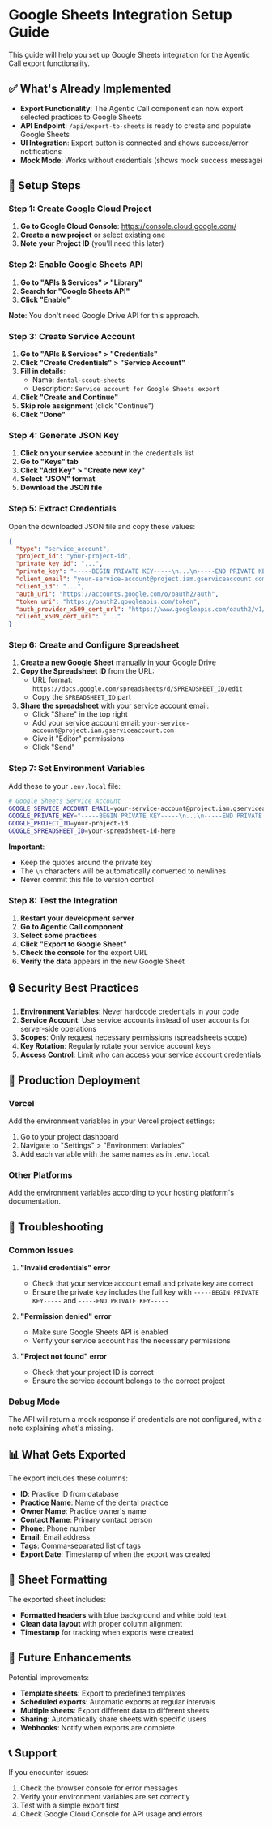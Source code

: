 # Google Sheets Integration Setup Guide

This guide will help you set up Google Sheets integration for the Agentic Call export functionality.

## ✅ What's Already Implemented

- **Export Functionality**: The Agentic Call component can now export selected practices to Google Sheets
- **API Endpoint**: `/api/export-to-sheets` is ready to create and populate Google Sheets
- **UI Integration**: Export button is connected and shows success/error notifications
- **Mock Mode**: Works without credentials (shows mock success message)

## 🔧 Setup Steps

### Step 1: Create Google Cloud Project

1. **Go to Google Cloud Console**: https://console.cloud.google.com/
2. **Create a new project** or select existing one
3. **Note your Project ID** (you'll need this later)

### Step 2: Enable Google Sheets API

1. **Go to "APIs & Services" > "Library"**
2. **Search for "Google Sheets API"**
3. **Click "Enable"**

**Note**: You don't need Google Drive API for this approach.

### Step 3: Create Service Account

1. **Go to "APIs & Services" > "Credentials"**
2. **Click "Create Credentials" > "Service Account"**
3. **Fill in details**:
   - Name: `dental-scout-sheets`
   - Description: `Service account for Google Sheets export`
4. **Click "Create and Continue"**
5. **Skip role assignment** (click "Continue")
6. **Click "Done"**

### Step 4: Generate JSON Key

1. **Click on your service account** in the credentials list
2. **Go to "Keys" tab**
3. **Click "Add Key" > "Create new key"**
4. **Select "JSON" format**
5. **Download the JSON file**

### Step 5: Extract Credentials

Open the downloaded JSON file and copy these values:

```json
{
  "type": "service_account",
  "project_id": "your-project-id",
  "private_key_id": "...",
  "private_key": "-----BEGIN PRIVATE KEY-----\n...\n-----END PRIVATE KEY-----\n",
  "client_email": "your-service-account@project.iam.gserviceaccount.com",
  "client_id": "...",
  "auth_uri": "https://accounts.google.com/o/oauth2/auth",
  "token_uri": "https://oauth2.googleapis.com/token",
  "auth_provider_x509_cert_url": "https://www.googleapis.com/oauth2/v1/certs",
  "client_x509_cert_url": "..."
}
```

### Step 6: Create and Configure Spreadsheet

1. **Create a new Google Sheet** manually in your Google Drive
2. **Copy the Spreadsheet ID** from the URL:
   - URL format: `https://docs.google.com/spreadsheets/d/SPREADSHEET_ID/edit`
   - Copy the `SPREADSHEET_ID` part
3. **Share the spreadsheet** with your service account email:
   - Click "Share" in the top right
   - Add your service account email: `your-service-account@project.iam.gserviceaccount.com`
   - Give it "Editor" permissions
   - Click "Send"

### Step 7: Set Environment Variables

Add these to your `.env.local` file:

```bash
# Google Sheets Service Account
GOOGLE_SERVICE_ACCOUNT_EMAIL=your-service-account@project.iam.gserviceaccount.com
GOOGLE_PRIVATE_KEY="-----BEGIN PRIVATE KEY-----\n...\n-----END PRIVATE KEY-----\n"
GOOGLE_PROJECT_ID=your-project-id
GOOGLE_SPREADSHEET_ID=your-spreadsheet-id-here
```

**Important**: 
- Keep the quotes around the private key
- The `\n` characters will be automatically converted to newlines
- Never commit this file to version control

### Step 8: Test the Integration

1. **Restart your development server**
2. **Go to Agentic Call component**
3. **Select some practices**
4. **Click "Export to Google Sheet"**
5. **Check the console** for the export URL
6. **Verify the data** appears in the new Google Sheet

## 🔒 Security Best Practices

1. **Environment Variables**: Never hardcode credentials in your code
2. **Service Account**: Use service accounts instead of user accounts for server-side operations
3. **Scopes**: Only request necessary permissions (spreadsheets scope)
4. **Key Rotation**: Regularly rotate your service account keys
5. **Access Control**: Limit who can access your service account credentials

## 🚀 Production Deployment

### Vercel
Add the environment variables in your Vercel project settings:
1. Go to your project dashboard
2. Navigate to "Settings" > "Environment Variables"
3. Add each variable with the same names as in `.env.local`

### Other Platforms
Add the environment variables according to your hosting platform's documentation.

## 🐛 Troubleshooting

### Common Issues

1. **"Invalid credentials" error**
   - Check that your service account email and private key are correct
   - Ensure the private key includes the full key with `-----BEGIN PRIVATE KEY-----` and `-----END PRIVATE KEY-----`

2. **"Permission denied" error**
   - Make sure Google Sheets API is enabled
   - Verify your service account has the necessary permissions

3. **"Project not found" error**
   - Check that your project ID is correct
   - Ensure the service account belongs to the correct project

### Debug Mode

The API will return a mock response if credentials are not configured, with a note explaining what's missing.

## 📊 What Gets Exported

The export includes these columns:
- **ID**: Practice ID from database
- **Practice Name**: Name of the dental practice
- **Owner Name**: Practice owner's name
- **Contact Name**: Primary contact person
- **Phone**: Phone number
- **Email**: Email address
- **Tags**: Comma-separated list of tags
- **Export Date**: Timestamp of when the export was created

## 🎨 Sheet Formatting

The exported sheet includes:
- **Formatted headers** with blue background and white bold text
- **Clean data layout** with proper column alignment
- **Timestamp** for tracking when exports were created

## 🔄 Future Enhancements

Potential improvements:
- **Template sheets**: Export to predefined templates
- **Scheduled exports**: Automatic exports at regular intervals
- **Multiple sheets**: Export different data to different sheets
- **Sharing**: Automatically share sheets with specific users
- **Webhooks**: Notify when exports are complete

## 📞 Support

If you encounter issues:
1. Check the browser console for error messages
2. Verify your environment variables are set correctly
3. Test with a simple export first
4. Check Google Cloud Console for API usage and errors
